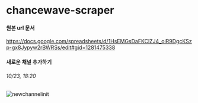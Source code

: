 # chancewave-scraper
#### 원본 url 문서
https://docs.google.com/spreadsheets/d/1HsEMGsDaFKClZJ4_oiR9DgcKSzp-gx8Jypyw2rBWRSs/edit#gid=1281475338

#### 새로운 채널 추가하기 
###### 10/23, 18:20

![newchannelinit](https://user-images.githubusercontent.com/48904372/138550628-7f5b0e4d-70ce-4ce6-8811-362033f7b402.png)

